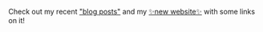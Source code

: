Check out my recent ["blog posts"](https://github.com/saulshanabrook/saulshanabrook/discussions/categories/blog) and my [✨new website✨](https://saul.shanabrook.com/) with some links on it!

